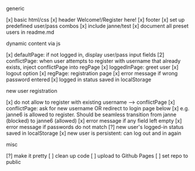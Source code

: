 generic

[x] basic html/css
[x] header Welcome!/Register here!
[x] footer
[x] set up predefined user/pass combos
[x] include janne/test
[x] document all preset users in readme.md


dynamic content via js

[x] defaultPage: if not logged in, display user/pass input fields
[2] conflictPage: when user attempts to register with username that already exists, inject conflictPage into regPage
[x] loggedInPage: greet user 
[x] logout option
[x] regPage: registration page
[x] error message if wrong password entered
[x] logged in status saved in localStorage


new user registration

[x] do not allow to register with existing username --> conflictPage
[x] conflictPage: ask for new username OR redirect to login page below
[x] e.g. janne6 is allowed to register. Should be seamless transition from janne (blocked) to janne6 (allowed)
[x] error message if any field left empty
[x] error message if passwords do not match
[?] new user's logged-in status saved in localStorage 
[x] new user is persistent: can log out and in again


misc

[?] make it pretty
[ ] clean up code
[ ] upload to Github Pages
[ ] set repo to public



